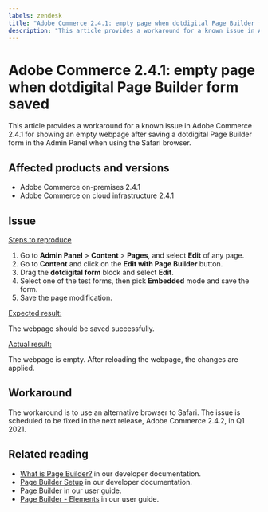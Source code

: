 ```yaml
---
labels: zendesk
title: "Adobe Commerce 2.4.1: empty page when dotdigital Page Builder form saved"
description: "This article provides a workaround for a known issue in Adobe Commerce 2.4.1 for showing an empty webpage after saving a dotdigital Page Builder form in the Admin Panel when using the Safari browser."
---
```


# Adobe Commerce 2.4.1: empty page when dotdigital Page Builder form saved

This article provides a workaround for a known issue in Adobe Commerce 2.4.1 for showing an empty webpage after saving a dotdigital Page Builder form in the Admin Panel when using the Safari browser.

## Affected products and versions

* Adobe Commerce on-premises 2.4.1
* Adobe Commerce on cloud infrastructure 2.4.1

## Issue

<u>Steps to reproduce</u>

1. Go to **Admin Panel** > **Content** > **Pages**, and select **Edit** of any page.
1. Go to **Content** and click on the **Edit with Page Builder** button.
1. Drag the **dotdigital form** block and select **Edit**.
1. Select one of the test forms, then pick **Embedded** mode and save the form.
1. Save the page modification.

<u>Expected result:</u>

The webpage should be saved successfully.

<u>Actual result:</u>

The webpage is empty. After reloading the webpage, the changes are applied.

## Workaround

The workaround is to use an alternative browser to Safari. The issue is scheduled to be fixed in the next release, Adobe Commerce 2.4.2, in Q1 2021.

## Related reading

* [What is Page Builder?](https://devdocs.magento.com/page-builder/docs/) in our developer documentation.
* [Page Builder Setup](https://experienceleague.adobe.com/docs/commerce-admin/page-builder/setup.html?lang=en) in our developer documentation.
* [Page Builder](https://docs.magento.com/user-guide/cms/page-builder.html) in our user guide.
* [Page Builder - Elements](https://docs.magento.com/user-guide/cms/page-builder-elements.html) in our user guide.